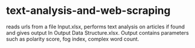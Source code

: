 # text-analysis-and-web-scraping
reads urls from a file Input.xlsx, performs text analysis on articles if found and gives output In Output Data Structure.xlsx. Output contains parameters such as polarity score, fog index, complex word count. 

